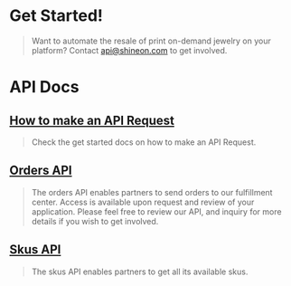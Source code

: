 # Get Started!
> Want to automate the resale of print on-demand jewelry on your platform? 
Contact api@shineon.com to get involved.

# API Docs

## [How to make an API Request](https://github.com/ShineOnCom/api/wiki/How-to-make-an-API-Request)
> Check the get started docs on how to make an API Request.

## [Orders API](https://github.com/ShineOnCom/api/wiki/Orders-API)

> The orders API enables partners to send orders to our fulfillment center. Access is available upon request and review of your application. Please feel free to review our API, and inquiry for more details if you wish to get involved.

## [Skus API](https://github.com/ShineOnCom/api/wiki/Skus-API)

> The skus API enables partners to get all its available skus.

